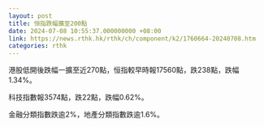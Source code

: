 ```yaml
---
layout: post
title: 恒指跌幅擴至200點
date: 2024-07-08 10:55:37.000000000 +08:00
link: https://news.rthk.hk/rthk/ch/component/k2/1760664-20240708.htm
categories: rthk
---
```


港股低開後跌幅一擴至近270點，恒指較早時報17560點，跌238點，跌幅1.34%。

科技指數報3574點，跌22點，跌幅0.62%。

金融分類指數跌逾2%，地產分類指數跌逾1.6%。
